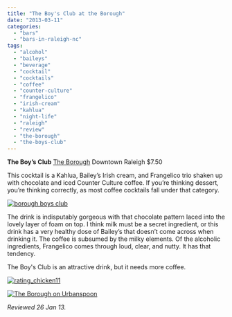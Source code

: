 ```yaml
---
title: "The Boy's Club at the Borough"
date: "2013-03-11"
categories: 
  - "bars"
  - "bars-in-raleigh-nc"
tags: 
  - "alcohol"
  - "baileys"
  - "beverage"
  - "cocktail"
  - "cocktails"
  - "coffee"
  - "counter-culture"
  - "frangelico"
  - "irish-cream"
  - "kahlua"
  - "night-life"
  - "raleigh"
  - "review"
  - "the-borough"
  - "the-boys-club"
---
```


**The Boy’s Club** [The Borough](http://theboroughraleigh.com/) Downtown Raleigh $7.50

This cocktail is a Kahlua, Bailey’s Irish cream, and Frangelico trio shaken up with chocolate and iced Counter Culture coffee. If you’re thinking dessert, you’re thinking correctly, as most coffee cocktails fall under that category.

[![borough boys club](http://s3.amazonaws.com/thegourmez-wpmedia/2013/02/borough-boys-club.jpg)](http://www.thegourmez.com/2013/03/the-boys-club-at-the-borough/borough-boys-club/)

The drink is indisputably gorgeous with that chocolate pattern laced into the lovely layer of foam on top. I think milk must be a secret ingredient, or this drink has a very healthy dose of Bailey’s that doesn’t come across when drinking it. The coffee is subsumed by the milky elements. Of the alcoholic ingredients, Frangelico comes through loud, clear, and nutty. It has that tendency.

The Boy's Club is an attractive drink, but it needs more coffee.

[![rating_chicken11](http://s3.amazonaws.com/thegourmez-wpmedia/2009/02/rating_chicken11.gif)](http://www.thegourmez.com/2009/02/barten-guestier-private-selection-merlot-2006/rating_chicken11/)

[![The Borough on Urbanspoon](http://www.urbanspoon.com/b/link/290270/minilink.gif)](http://www.urbanspoon.com/r/25/290270/restaurant/Inside-the-Beltline/The-Borough-Raleigh)

_Reviewed 26 Jan 13._
